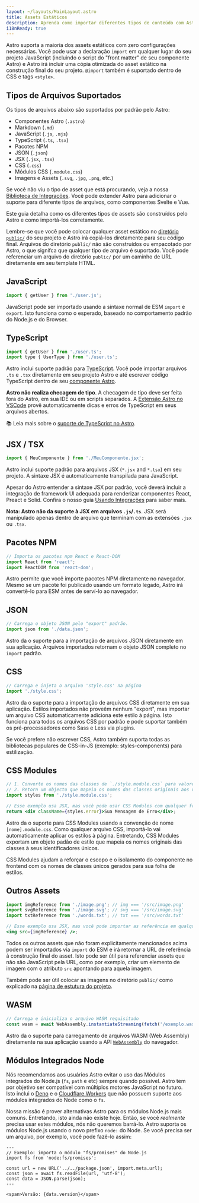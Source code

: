 ```yaml
---
layout: ~/layouts/MainLayout.astro
title: Assets Estáticos
description: Aprenda como importar diferentes tipos de conteúdo com Astro.
i18nReady: true
---
```


Astro suporta a maioria dos assets estáticos com zero configurações necessárias. Você pode usar a declaração `import` em qualquer lugar do seu projeto JavaScript (incluindo o script  do "front matter" de seu componente Astro) e Astro irá incluir uma cópia otimizada do asset estático na construção final do seu projeto. `@import` também é suportado dentro de CSS e tags `<style>`.

## Tipos de Arquivos Suportados

Os tipos de arquivos abaixo são suportados por padrão pelo Astro:

- Componentes Astro (`.astro`)
- Markdown (`.md`)
- JavaScript (`.js`, `.mjs`)
- TypeScript (`.ts`, `.tsx`)
- Pacotes NPM
- JSON (`.json`)
- JSX (`.jsx`, `.tsx`)
- CSS (`.css`)
- Módulos CSS (`.module.css`)
- Imagens e Assets (`.svg`, `.jpg`, `.png`, etc.)

Se você não viu o tipo de asset que está procurando, veja a nossa [Biblioteca de Integrações](https://astro.build/integrations/). Você pode extender Astro para adicionar o suporte para diferente tipos de arquivos, como componentes Svelte e Vue.

Este guia detalha como os diferentes tipos de assets são construídos pelo Astro e como importá-los corretamente.

Lembre-se que você pode colocar qualquer asset estático no [diretório `public/`](/pt-BR/core-concepts/project-structure/#public) do seu projeto e Astro irá copiá-los diretamente para seu código final. Arquivos do diretório `public/` não são construídos ou empacotado por Astro, o que signifca que qualquer tipo de arquivo é suportado. Você pode referenciar um arquivo do diretório `public/` por um caminho de URL diretamente em seu template HTML.

## JavaScript

```js
import { getUser } from './user.js';
```

JavaScript pode ser importado usando a sintaxe normal de ESM `import` e `export`. Isto funciona como o esperado, baseado no comportamento padrão do Node.js e do Browser.

## TypeScript

```js
import { getUser } from './user.ts';
import type { UserType } from './user.ts';
```

Astro inclui suporte padrão para [TypeScript](https://www.typescriptlang.org/). Você pode importar arquivos `.ts` e `.tsx` diretamente em seu projeto Astro e até escrever código TypeScript dentro de seu [componente Astro](/pt-BR/core-concepts/astro-components/#script-do-componente).

**Astro não realiza checagem de tipo**. A checagem de tipo deve ser feita fora do Astro, em sua IDE ou em scripts separados. A [Extensão Astro no VSCode](/pt-BR/editor-setup/) provê automaticamente dicas e erros de TypeScript em seus arquivos abertos.

📚 Leia mais sobre o [suporte de TypeScript no Astro](/pt-BR/guides/typescript/).

## JSX / TSX

```js
import { MeuComponente } from './MeuComponente.jsx';
```

Astro inclui suporte padrão para arquivos JSX (`*.jsx` and `*.tsx`) em seu projeto. A sintaxe JSX é automaticamente transpilada para JavaScript.

Apesar do Astro entender a sintaxe JSX por padrão, você deverá incluir a integração de framework UI adequada para renderizar componentes React, Preact e Solid. Confira o nosso guia [Usando Integrações](/pt-BR/guides/integrations-guide) para saber mais.

**Nota: Astro não da suporte à JSX em arquivos `.js`/`.ts`**. JSX será manipulado apenas dentro de arquivo que terminam com as extensões `.jsx` ou `.tsx`.

## Pacotes NPM

```js
// Importa os pacotes npm React e React-DOM
import React from 'react';
import ReactDOM from 'react-dom';
```

Astro permite que você importe pacotes NPM diretamente no navegador. Mesmo se um pacote foi publicado usando um formato legado, Astro irá convertê-lo para ESM antes de serví-lo ao navegador.

## JSON

```js
// Carrega o objeto JSON pelo "export" padrão.
import json from './data.json';
```

Astro da o suporte para a importação de arquivos JSON diretamente em sua aplicação. Arquivos importados retornam o objeto JSON completo no `import` padrão.

## CSS

```js
// Carrega e injeta o arquivo 'style.css' na página
import './style.css';
```

Astro da o suporte para a importação de arquivos CSS diretamente em sua aplicação. Estilos importados não proveêm nenhum "export", mas importar um arquivo CSS automaticamente adiciona este estilo à página. Isto funciona para todos os arquivos CSS por padrão e pode suportar também os pré-processadores como Sass e Less via plugins.

Se você prefere não escrever CSS, Astro também suporta todas as bibliotecas populares de CSS-in-JS (exemplo: styles-components) para estilização.

## CSS Modules

```jsx
// 1. Converte os nomes das classes de `./style.module.css` para valores únicos e escopados.
// 2. Retorn um objecto que mapeia os nomes das classes originais aos valores únicos e escopados.
import styles from './style.module.css';

// Esse exemplo usa JSX, mas você pode usar CSS Modules com qualquer framework.
return <div className={styles.error}>Sua Mensagem de Erro</div>;
```

Astro da o suporte para CSS Modules usando a convenção de nome `[nome].module.css`. Como qualquer arquivo CSS, importá-lo vai automaticamente aplicar os estilos à página. Entretando, CSS Modules exportam um objeto padão de estilo que mapeia os nomes originais das classes à seus identificadores únicos.

CSS Modules ajudam a reforçar o escopo e o isolamento do componente no frontend com os nomes de classes únicos gerados para sua folha de estilos.

## Outros Assets

```jsx
import imgReference from './image.png'; // img === '/src/image.png'
import svgReference from './image.svg'; // svg === '/src/image.svg'
import txtReference from './words.txt'; // txt === '/src/words.txt'

// Esse exemplo usa JSX, mas você pode importar as referência em qualquer framework
<img src={imgReference} />;
```

Todos os outros assets que não foram explicitamente mencionados acima podem ser importados via `import` do ESM e irá retornar a URL de referência à construção final do asset. Isto pode ser útil para referenciar assets que não são JavaScript pela URL, como por exemplo, criar um elemento de imagem com o atributo `src` apontando para aquela imagem.

Também pode ser útil colocar as imagens no diretório `public/` como explicado na [página de estutura do projeto](/pt-BR/core-concepts/project-structure/).

## WASM

```js
// Carrega e inicializa o arquivo WASM requisitado
const wasm = await WebAssembly.instantiateStreaming(fetch('/exemplo.wasm'));
```

Astro da o suporte para carregamento de arquivos WASM (Web Assembly) diretamente na sua aplicação usando a API [`WebAssembly`](https://developer.mozilla.org/en-US/docs/Web/JavaScript/Reference/Global_Objects/WebAssembly) do navegador.


## Módulos Integrados Node

Nós recomendamos aos usuários Astro evitar o uso das Módulos integrados do Node.js (`fs`, `path` e etc) sempre quando possível. Astro tem por objetivo ser compatível com múltiplos motores JavaScript no futuro. Isto inclui o [Deno](https://deno.land/) e o [Cloudflare Workers](https://workers.cloudflare.com/) que não possuem suporte aos módulos integrados do Node como o `fs`.

Nossa missão é prover alternativas Astro para os módulos Node.js mais comuns. Entretando, isto ainda não existe hoje. Então, se você _realmente_ precisa usar estes módulos, nós não queremos barrá-lo. Astro suporta os módulos Node.js usando o novo prefixo `node:` do Node. Se você precisa ser um arquivo, por exemplo, você pode fazê-lo assim:

```astro
---
// Exemplo: importa o módulo "fs/promises" do Node.js
import fs from 'node:fs/promises';

const url = new URL('../../package.json', import.meta.url);
const json = await fs.readFile(url, 'utf-8');
const data = JSON.parse(json);
---

<span>Versão: {data.version}</span>
```
